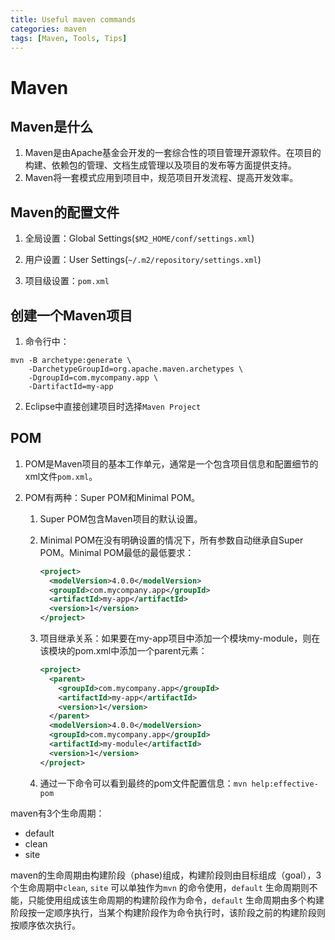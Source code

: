 ```yaml
---
title: Useful maven commands
categories: maven
tags: [Maven, Tools, Tips]
---
```

# Maven

## Maven是什么

1. Maven是由Apache基金会开发的一套综合性的项目管理开源软件。在项目的构建、依赖包的管理、文档生成管理以及项目的发布等方面提供支持。
2. Maven将一套模式应用到项目中，规范项目开发流程、提高开发效率。

## Maven的配置文件

1. 全局设置：Global Settings(`$M2_HOME/conf/settings.xml`)

2. 用户设置：User Settings(`~/.m2/repository/settings.xml`)

3. 项目级设置：`pom.xml`

## 创建一个Maven项目

1. 命令行中：

```shell
mvn -B archetype:generate \
	-DarchetypeGroupId=org.apache.maven.archetypes \
	-DgroupId=com.mycompany.app \
	-DartifactId=my-app
```

2. Eclipse中直接创建项目时选择`Maven Project`

## POM

1. POM是Maven项目的基本工作单元，通常是一个包含项目信息和配置细节的xml文件`pom.xml`。

2. POM有两种：Super POM和Minimal POM。

   1. Super POM包含Maven项目的默认设置。

   2. Minimal POM在没有明确设置的情况下，所有参数自动继承自Super POM。Minimal POM最低的最低要求：

      ```xml
      <project>
        <modelVersion>4.0.0</modelVersion>
        <groupId>com.mycompany.app</groupId>
        <artifactId>my-app</artifactId>
        <version>1</version>
      </project>
      ```

   3. 项目继承关系：如果要在my-app项目中添加一个模块my-module，则在该模块的pom.xml中添加一个parent元素：

      ```xml
      <project>
        <parent>
          <groupId>com.mycompany.app</groupId>
          <artifactId>my-app</artifactId>
          <version>1</version>
        </parent>
        <modelVersion>4.0.0</modelVersion>
        <groupId>com.mycompany.app</groupId>
        <artifactId>my-module</artifactId>
        <version>1</version>
      </project>
      ```

   4. 通过一下命令可以看到最终的pom文件配置信息：`mvn help:effective-pom`

maven有3个生命周期：

* default
* clean
* site

maven的生命周期由构建阶段（phase)组成，构建阶段则由目标组成（goal），3个生命周期中`clean`, `site` 可以单独作为`mvn` 的命令使用，`default` 生命周期则不能，只能使用组成该生命周期的构建阶段作为命令，`default` 生命周期由多个构建阶段按一定顺序执行，当某个构建阶段作为命令执行时，该阶段之前的构建阶段则按顺序依次执行。


